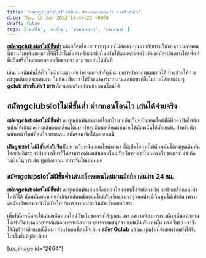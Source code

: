```yaml
---
title: 'สมัครgclubslotไม่มีขั้นต่ำ ฝากถอนระบบออโต้ รวดเร็วทันใจ'
date: Thu, 13 Jan 2022 14:49:22 +0000
draft: false
tags: ['คาสิโน', 'คาสิโน', 'สมัครบาคาร่า', 'เล่นบาคาร่า']
---
```


**[สมัครgclubslotไม่มีขั้นต่ำ](/archives/)** เล่นสล็อตได้ง่ายสบายๆแบบไม่ต้องลงทุนมากกับทางเว็บของเรา และตอนนี้ทางเว็บพนันของเราได้มีโปรโมชั่นสำหรับสมาชิกใหม่รับไปเลยเครดิตฟรี เพียงสมัครผ่านทางโทรศัพท์มือถือหรือโหลดแอพจากเว็บของเรา สามารถเล่นได้ทันที

เล่นเกมเดิมพันได้เร็ว ไม่มีกระตุก เล่นง่าย และที่สำคัญมีระบบการฝากถอนแบบออโต้ ที่จะช่วยให้การลงทุนเดิมสุดจะแสนง่าย ไม่ต้องเสียเวลาไปถึงธนาคารฝากผ่านแอพแบงค์กิ้งโมบายได้แบบง่ายๆ **gclub ฝากขั้นต่ำ 1 บาท** ก็สามารถเริ่มเล่นพนันออนไลน์ได้

**สมัครgclubslotไม่มีขั้นต่ำ ฝากถอนโอนไว เล่นได้จ่ายจริง**
----------------------------------------------------------

**สมัครgclubslotไม่มีขั้นต่ำ** ลงทุนเดิมพันน้อยแต่ได้กำไรมากกับเว็บพนันออนไลน์ที่ดีที่สุด เปิดให้นักพนันได้เข้ามาลงทุนเล่นเกมสล็อตได้แบบง่ายๆ มีเกมสล็อตมากมายให้นักพนันได้เลือกเล่น สำหรับนักพนันหน้าใหม่ที่สนใจอยากเล่น สมัครสมาชิกได้เลยตอนนี้

**เปิดยูสเซอร์ ไม่มี ขั้นต่ำกับจีคลับ** ทางเว็บพนันออนไลน์ของเราได้เปิดโอกาสให้นักพนันได้ลงทุนเดิมพันได้อย่างอิสระ จะฝากเท่าไหร่ก็ได้สามารถเล่นพนันออนไลน์กับเว็บของเราได้หมด เว็บของเราไม่จำกัดวงเงินในการเล่น ทุนน้อยทุนมากเรารับให้เล่นหมด

### **สมัครgclubslotไม่มีขั้นต่ำ เล่นสล็อตออนไลน์ผ่านมือถือ เล่นง่าย 24 ชม.**

**สมัครgclubslotไม่มีขั้นต่ำ** ลงทุนเดิมพันเล่นสล็อตออนไลน์แบบไม่จำกัดวงเงิน จะฝากหรือถอนเท่าไหร่ก็ได้ นักพนันหลายคนที่เข้ามาเล่นพนันออนไลน์กับเว็บของเราทุกคนต่างมีเงินทุนไม่เท่ากัน เพราะฉะนั้นเว็บของเราจึงได้เปิดให้บริการลงทุนฝากเงินกับเว็บแบบอิสระ

เพื่อที่นักพนันจะได้เล่นพนันออนไลน์กับเว็บของเราได้ทุกคน เพราะความต้องการของนักพนันแต่ละคนไม่เท่ากันบางคนอยากเล่นน้อยเพราะต้องการจะหาความสนุกจากเกมเดิมพันเท่านั้น ทางเว็บของเราจึงได้มีบริการดีๆแบบนี้ขึ้นมา สำหรับคนที่สนใจเพียง **สมัคร Gclub** แล้วลงทุนฝากได้เลยพร้อมยังได้รับโปรโมชั่นดีๆอีกเพียบ

\[ux\_image id="2664"\]